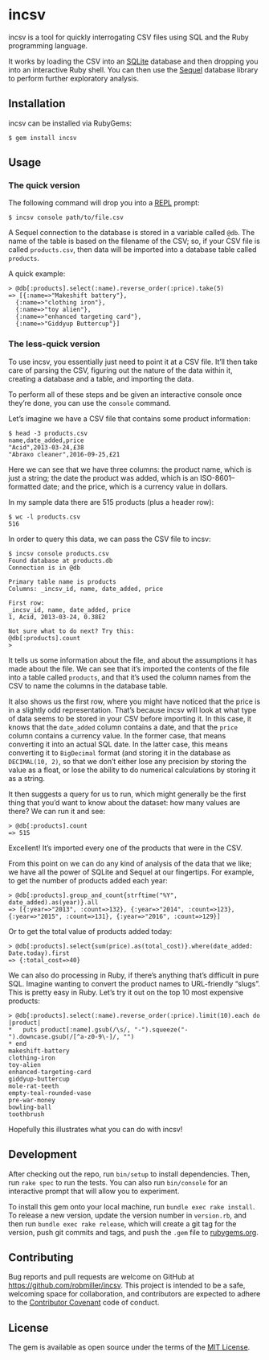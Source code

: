 # incsv

incsv is a tool for quickly interrogating CSV files using SQL and the
Ruby programming language.

It works by loading the CSV into an [SQLite][] database and then
dropping you into an interactive Ruby shell. You can then use the
[Sequel][] database library to perform further exploratory analysis.

[SQLite]: https://www.sqlite.org/
[Sequel]: http://sequel.jeremyevans.net/

## Installation

incsv can be installed via RubyGems:

    $ gem install incsv

## Usage

### The quick version

The following command will drop you into a [REPL][] prompt:

	$ incsv console path/to/file.csv

A Sequel connection to the database is stored in a variable called
`@db`. The name of the table is based on the filename of the CSV; so, if
your CSV file is called `products.csv`, then data will be imported into
a database table called `products`.

A quick example:

	> @db[:products].select(:name).reverse_order(:price).take(5)
	=> [{:name=>"Makeshift battery"},
	  {:name=>"clothing iron"},
	  {:name=>"toy alien"},
	  {:name=>"enhanced targeting card"},
	  {:name=>"Giddyup Buttercup"}]

[REPL]: https://en.wikipedia.org/wiki/Read%E2%80%93eval%E2%80%93print_loop

### The less-quick version

To use incsv, you essentially just need to point it at a CSV file. It’ll
then take care of parsing the CSV, figuring out the nature of the data
within it, creating a database and a table, and importing the data.

To perform all of these steps and be given an interactive console once
they’re done, you can use the `console` command.

Let’s imagine we have a CSV file that contains some product information:

	$ head -3 products.csv
	name,date_added,price
	"Acid",2013-03-24,£38
	"Abraxo cleaner",2016-09-25,£21

Here we can see that we have three columns: the product name, which is
just a string; the date the product was added, which is an
ISO-8601–formatted date; and the price, which is a currency value in
dollars.

In my sample data there are 515 products (plus a header row):

	$ wc -l products.csv
	516

In order to query this data, we can pass the CSV file to incsv:

	$ incsv console products.csv
	Found database at products.db
	Connection is in @db

	Primary table name is products
	Columns: _incsv_id, name, date_added, price

	First row:
	_incsv_id, name, date_added, price
	1, Acid, 2013-03-24, 0.38E2

	Not sure what to do next? Try this:
	@db[:products].count
	>

It tells us some information about the file, and about the assumptions
it has made about the file. We can see that it’s imported the contents
of the file into a table called `products`, and that it’s used the
column names from the CSV to name the columns in the database table.

It also shows us the first row, where you might have noticed that the
price is in a slightly odd representation. That’s because incsv will
look at what type of data seems to be stored in your CSV before
importing it. In this case, it knows that the `date_added` column
contains a date, and that the `price` column contains a currency value.
In the former case, that means converting it into an actual SQL date. In
the latter case, this means converting it to `BigDecimal` format (and
storing it in the database as `DECIMAL(10, 2)`, so that we don’t either
lose any precision by storing the value as a float, or lose the ability
to do numerical calculations by storing it as a string.

It then suggests a query for us to run, which might generally be the
first thing that you’d want to know about the dataset: how many values
are there? We can run it and see:

	> @db[:products].count
	=> 515

Excellent! It’s imported every one of the products that were in the CSV.

From this point on we can do any kind of analysis of the data that we
like; we have all the power of SQLite and Sequel at our fingertips. For
example, to get the number of products added each year:

	> @db[:products].group_and_count{strftime("%Y", date_added).as(year)}.all
	=> [{:year=>"2013", :count=>132}, {:year=>"2014", :count=>123}, {:year=>"2015", :count=>131}, {:year=>"2016", :count=>129}]

Or to get the total value of products added today:

	> @db[:products].select{sum(price).as(total_cost)}.where(date_added: Date.today).first
	=> {:total_cost=>40}

We can also do processing in Ruby, if there’s anything that’s difficult
in pure SQL. Imagine wanting to convert the product names to
URL-friendly “slugs”. This is pretty easy in Ruby. Let’s try it out on
the top 10 most expensive products:

	> @db[:products].select(:name).reverse_order(:price).limit(10).each do |product|
	*   puts product[:name].gsub(/\s/, "-").squeeze("-").downcase.gsub(/[^a-z0-9\-]/, "")
	* end
	makeshift-battery
	clothing-iron
	toy-alien
	enhanced-targeting-card
	giddyup-buttercup
	mole-rat-teeth
	empty-teal-rounded-vase
	pre-war-money
	bowling-ball
	toothbrush

Hopefully this illustrates what you can do with incsv!

## Development

After checking out the repo, run `bin/setup` to install dependencies.
Then, run `rake spec` to run the tests. You can also run `bin/console`
for an interactive prompt that will allow you to experiment.

To install this gem onto your local machine, run `bundle exec rake
install`. To release a new version, update the version number in
`version.rb`, and then run `bundle exec rake release`, which will create
a git tag for the version, push git commits and tags, and push the
`.gem` file to [rubygems.org](https://rubygems.org).

## Contributing

Bug reports and pull requests are welcome on GitHub at
https://github.com/robmiller/incsv. This project is intended to be
a safe, welcoming space for collaboration, and contributors are expected
to adhere to the [Contributor Covenant](http://contributor-covenant.org)
code of conduct.


## License

The gem is available as open source under the terms of the [MIT
License](http://opensource.org/licenses/MIT).

